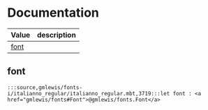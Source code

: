 # Documentation
|Value|description|
|---|---|
|[font](#font)||

## font

```moonbit
:::source,gmlewis/fonts-i/italianno_regular/italianno_regular.mbt,3719:::let font : <a href="gmlewis/fonts#Font">@gmlewis/fonts.Font</a>
```

